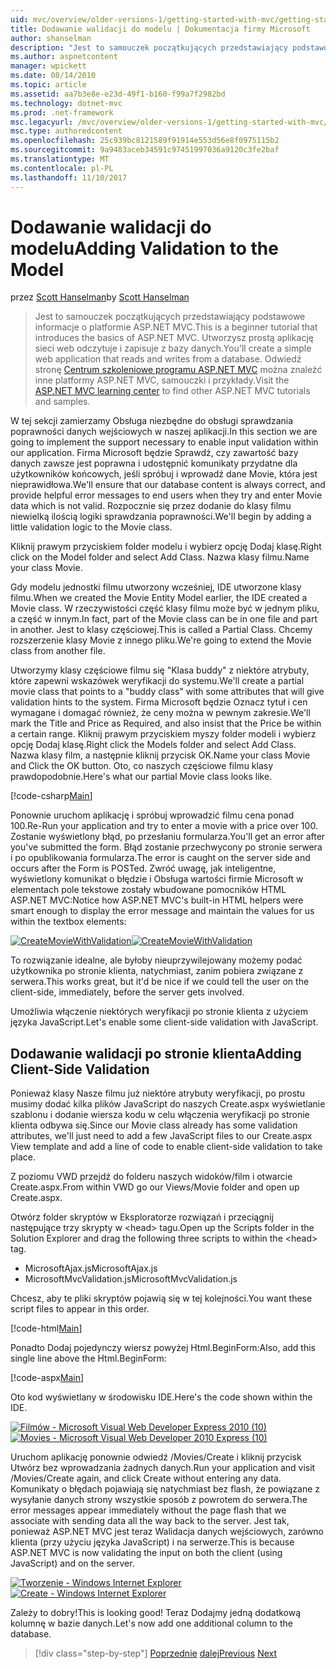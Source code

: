 ```yaml
---
uid: mvc/overview/older-versions-1/getting-started-with-mvc/getting-started-with-mvc-part7
title: Dodawanie walidacji do modelu | Dokumentacja firmy Microsoft
author: shanselman
description: "Jest to samouczek początkujących przedstawiający podstawowe informacje o platformie ASP.NET MVC. Utworzysz prostą aplikację sieci web odczytuje i zapisuje z bazy danych."
ms.author: aspnetcontent
manager: wpickett
ms.date: 08/14/2010
ms.topic: article
ms.assetid: aa7b3e8e-e23d-49f1-b160-f99a7f2982bd
ms.technology: dotnet-mvc
ms.prod: .net-framework
msc.legacyurl: /mvc/overview/older-versions-1/getting-started-with-mvc/getting-started-with-mvc-part7
msc.type: authoredcontent
ms.openlocfilehash: 25c939bc8121589f91914e553d56e8f0975115b2
ms.sourcegitcommit: 9a9483aceb34591c97451997036a9120c3fe2baf
ms.translationtype: MT
ms.contentlocale: pl-PL
ms.lasthandoff: 11/10/2017
---
```

<a name="adding-validation-to-the-model"></a><span data-ttu-id="a3ac9-104">Dodawanie walidacji do modelu</span><span class="sxs-lookup"><span data-stu-id="a3ac9-104">Adding Validation to the Model</span></span>
====================
<span data-ttu-id="a3ac9-105">przez [Scott Hanselman](https://github.com/shanselman)</span><span class="sxs-lookup"><span data-stu-id="a3ac9-105">by [Scott Hanselman](https://github.com/shanselman)</span></span>

> <span data-ttu-id="a3ac9-106">Jest to samouczek początkujących przedstawiający podstawowe informacje o platformie ASP.NET MVC.</span><span class="sxs-lookup"><span data-stu-id="a3ac9-106">This is a beginner tutorial that introduces the basics of ASP.NET MVC.</span></span> <span data-ttu-id="a3ac9-107">Utworzysz prostą aplikację sieci web odczytuje i zapisuje z bazy danych.</span><span class="sxs-lookup"><span data-stu-id="a3ac9-107">You'll create a simple web application that reads and writes from a database.</span></span> <span data-ttu-id="a3ac9-108">Odwiedź stronę [Centrum szkoleniowe programu ASP.NET MVC](../../../index.md) można znaleźć inne platformy ASP.NET MVC, samouczki i przykłady.</span><span class="sxs-lookup"><span data-stu-id="a3ac9-108">Visit the [ASP.NET MVC learning center](../../../index.md) to find other ASP.NET MVC tutorials and samples.</span></span>


<span data-ttu-id="a3ac9-109">W tej sekcji zamierzamy Obsługa niezbędne do obsługi sprawdzania poprawności danych wejściowych w naszej aplikacji.</span><span class="sxs-lookup"><span data-stu-id="a3ac9-109">In this section we are going to implement the support necessary to enable input validation within our application.</span></span> <span data-ttu-id="a3ac9-110">Firma Microsoft będzie Sprawdź, czy zawartość bazy danych zawsze jest poprawna i udostępnić komunikaty przydatne dla użytkowników końcowych, jeśli spróbuj i wprowadź dane Movie, która jest nieprawidłowa.</span><span class="sxs-lookup"><span data-stu-id="a3ac9-110">We'll ensure that our database content is always correct, and provide helpful error messages to end users when they try and enter Movie data which is not valid.</span></span> <span data-ttu-id="a3ac9-111">Rozpocznie się przez dodanie do klasy filmu niewielką ilością logiki sprawdzania poprawności.</span><span class="sxs-lookup"><span data-stu-id="a3ac9-111">We'll begin by adding a little validation logic to the Movie class.</span></span>

<span data-ttu-id="a3ac9-112">Kliknij prawym przyciskiem folder modelu i wybierz opcję Dodaj klasę.</span><span class="sxs-lookup"><span data-stu-id="a3ac9-112">Right click on the Model folder and select Add Class.</span></span> <span data-ttu-id="a3ac9-113">Nazwa klasy filmu.</span><span class="sxs-lookup"><span data-stu-id="a3ac9-113">Name your class Movie.</span></span>

<span data-ttu-id="a3ac9-114">Gdy modelu jednostki filmu utworzony wcześniej, IDE utworzone klasy filmu.</span><span class="sxs-lookup"><span data-stu-id="a3ac9-114">When we created the Movie Entity Model earlier, the IDE created a Movie class.</span></span> <span data-ttu-id="a3ac9-115">W rzeczywistości część klasy filmu może być w jednym pliku, a część w innym.</span><span class="sxs-lookup"><span data-stu-id="a3ac9-115">In fact, part of the Movie class can be in one file and part in another.</span></span> <span data-ttu-id="a3ac9-116">Jest to klasy częściowej.</span><span class="sxs-lookup"><span data-stu-id="a3ac9-116">This is called a Partial Class.</span></span> <span data-ttu-id="a3ac9-117">Chcemy rozszerzenie klasy Movie z innego pliku.</span><span class="sxs-lookup"><span data-stu-id="a3ac9-117">We're going to extend the Movie class from another file.</span></span>

<span data-ttu-id="a3ac9-118">Utworzymy klasy częściowe filmu się "Klasa buddy" z niektóre atrybuty, które zapewni wskazówek weryfikacji do systemu.</span><span class="sxs-lookup"><span data-stu-id="a3ac9-118">We'll create a partial movie class that points to a "buddy class" with some attributes that will give validation hints to the system.</span></span> <span data-ttu-id="a3ac9-119">Firma Microsoft będzie Oznacz tytuł i cen wymagane i domagać również, że ceny można w pewnym zakresie.</span><span class="sxs-lookup"><span data-stu-id="a3ac9-119">We'll mark the Title and Price as Required, and also insist that the Price be within a certain range.</span></span> <span data-ttu-id="a3ac9-120">Kliknij prawym przyciskiem myszy folder modeli i wybierz opcję Dodaj klasę.</span><span class="sxs-lookup"><span data-stu-id="a3ac9-120">Right click the Models folder and select Add Class.</span></span> <span data-ttu-id="a3ac9-121">Nazwa klasy film, a następnie kliknij przycisk OK.</span><span class="sxs-lookup"><span data-stu-id="a3ac9-121">Name your class Movie and Click the OK button.</span></span> <span data-ttu-id="a3ac9-122">Oto, co naszych częściowe filmu klasy prawdopodobnie.</span><span class="sxs-lookup"><span data-stu-id="a3ac9-122">Here's what our partial Movie class looks like.</span></span>

[!code-csharp[Main](getting-started-with-mvc-part7/samples/sample1.cs)]

<span data-ttu-id="a3ac9-123">Ponownie uruchom aplikację i spróbuj wprowadzić filmu cena ponad 100.</span><span class="sxs-lookup"><span data-stu-id="a3ac9-123">Re-Run your application and try to enter a movie with a price over 100.</span></span> <span data-ttu-id="a3ac9-124">Zostanie wyświetlony błąd, po przesłaniu formularza.</span><span class="sxs-lookup"><span data-stu-id="a3ac9-124">You'll get an error after you've submitted the form.</span></span> <span data-ttu-id="a3ac9-125">Błąd zostanie przechwycony po stronie serwera i po opublikowania formularza.</span><span class="sxs-lookup"><span data-stu-id="a3ac9-125">The error is caught on the server side and occurs after the Form is POSTed.</span></span> <span data-ttu-id="a3ac9-126">Zwróć uwagę, jak inteligentne, wyświetlony komunikat o błędzie i Obsługa wartości firmie Microsoft w elementach pole tekstowe zostały wbudowane pomocników HTML ASP.NET MVC:</span><span class="sxs-lookup"><span data-stu-id="a3ac9-126">Notice how ASP.NET MVC's built-in HTML helpers were smart enough to display the error message and maintain the values for us within the textbox elements:</span></span>

<span data-ttu-id="a3ac9-127">[![CreateMovieWithValidation](getting-started-with-mvc-part7/_static/image2.png)](getting-started-with-mvc-part7/_static/image1.png)</span><span class="sxs-lookup"><span data-stu-id="a3ac9-127">[![CreateMovieWithValidation](getting-started-with-mvc-part7/_static/image2.png)](getting-started-with-mvc-part7/_static/image1.png)</span></span>

<span data-ttu-id="a3ac9-128">To rozwiązanie idealne, ale byłoby nieuprzywilejowany możemy podać użytkownika po stronie klienta, natychmiast, zanim pobiera związane z serwera.</span><span class="sxs-lookup"><span data-stu-id="a3ac9-128">This works great, but it'd be nice if we could tell the user on the client-side, immediately, before the server gets involved.</span></span>

<span data-ttu-id="a3ac9-129">Umożliwia włączenie niektórych weryfikacji po stronie klienta z użyciem języka JavaScript.</span><span class="sxs-lookup"><span data-stu-id="a3ac9-129">Let's enable some client-side validation with JavaScript.</span></span>

## <a name="adding-client-side-validation"></a><span data-ttu-id="a3ac9-130">Dodawanie walidacji po stronie klienta</span><span class="sxs-lookup"><span data-stu-id="a3ac9-130">Adding Client-Side Validation</span></span>

<span data-ttu-id="a3ac9-131">Ponieważ klasy Nasze filmu już niektóre atrybuty weryfikacji, po prostu musimy dodać kilka plików JavaScript do naszych Create.aspx wyświetlanie szablonu i dodanie wiersza kodu w celu włączenia weryfikacji po stronie klienta odbywa się.</span><span class="sxs-lookup"><span data-stu-id="a3ac9-131">Since our Movie class already has some validation attributes, we'll just need to add a few JavaScript files to our Create.aspx View template and add a line of code to enable client-side validation to take place.</span></span>

<span data-ttu-id="a3ac9-132">Z poziomu VWD przejdź do folderu naszych widoków/film i otwarcie Create.aspx.</span><span class="sxs-lookup"><span data-stu-id="a3ac9-132">From within VWD go our Views/Movie folder and open up Create.aspx.</span></span>

<span data-ttu-id="a3ac9-133">Otwórz folder skryptów w Eksploratorze rozwiązań i przeciągnij następujące trzy skrypty w &lt;head&gt; tagu.</span><span class="sxs-lookup"><span data-stu-id="a3ac9-133">Open up the Scripts folder in the Solution Explorer and drag the following three scripts to within the &lt;head&gt; tag.</span></span>

- <span data-ttu-id="a3ac9-134">MicrosoftAjax.js</span><span class="sxs-lookup"><span data-stu-id="a3ac9-134">MicrosoftAjax.js</span></span>
- <span data-ttu-id="a3ac9-135">MicrosoftMvcValidation.js</span><span class="sxs-lookup"><span data-stu-id="a3ac9-135">MicrosoftMvcValidation.js</span></span>

<span data-ttu-id="a3ac9-136">Chcesz, aby te pliki skryptów pojawią się w tej kolejności.</span><span class="sxs-lookup"><span data-stu-id="a3ac9-136">You want these script files to appear in this order.</span></span>

[!code-html[Main](getting-started-with-mvc-part7/samples/sample2.html)]

<span data-ttu-id="a3ac9-137">Ponadto Dodaj pojedynczy wiersz powyżej Html.BeginForm:</span><span class="sxs-lookup"><span data-stu-id="a3ac9-137">Also, add this single line above the Html.BeginForm:</span></span>

[!code-aspx[Main](getting-started-with-mvc-part7/samples/sample3.aspx)]

<span data-ttu-id="a3ac9-138">Oto kod wyświetlany w środowisku IDE.</span><span class="sxs-lookup"><span data-stu-id="a3ac9-138">Here's the code shown within the IDE.</span></span>

<span data-ttu-id="a3ac9-139">[![Filmów - Microsoft Visual Web Developer Express 2010 (10)](getting-started-with-mvc-part7/_static/image4.png)](getting-started-with-mvc-part7/_static/image3.png)</span><span class="sxs-lookup"><span data-stu-id="a3ac9-139">[![Movies - Microsoft Visual Web Developer 2010 Express (10)](getting-started-with-mvc-part7/_static/image4.png)](getting-started-with-mvc-part7/_static/image3.png)</span></span>

<span data-ttu-id="a3ac9-140">Uruchom aplikację ponownie odwiedź /Movies/Create i kliknij przycisk Utwórz bez wprowadzania żadnych danych.</span><span class="sxs-lookup"><span data-stu-id="a3ac9-140">Run your application and visit /Movies/Create again, and click Create without entering any data.</span></span> <span data-ttu-id="a3ac9-141">Komunikaty o błędach pojawiają się natychmiast bez flash, że powiązane z wysyłanie danych strony wszystkie sposób z powrotem do serwera.</span><span class="sxs-lookup"><span data-stu-id="a3ac9-141">The error messages appear immediately without the page flash that we associate with sending data all the way back to the server.</span></span> <span data-ttu-id="a3ac9-142">Jest tak, ponieważ ASP.NET MVC jest teraz Walidacja danych wejściowych, zarówno klienta (przy użyciu języka JavaScript) i na serwerze.</span><span class="sxs-lookup"><span data-stu-id="a3ac9-142">This is because ASP.NET MVC is now validating the input on both the client (using JavaScript) and on the server.</span></span>

<span data-ttu-id="a3ac9-143">[![Tworzenie - Windows Internet Explorer](getting-started-with-mvc-part7/_static/image6.png)](getting-started-with-mvc-part7/_static/image5.png)</span><span class="sxs-lookup"><span data-stu-id="a3ac9-143">[![Create - Windows Internet Explorer](getting-started-with-mvc-part7/_static/image6.png)](getting-started-with-mvc-part7/_static/image5.png)</span></span>

<span data-ttu-id="a3ac9-144">Zależy to dobry!</span><span class="sxs-lookup"><span data-stu-id="a3ac9-144">This is looking good!</span></span> <span data-ttu-id="a3ac9-145">Teraz Dodajmy jedną dodatkową kolumnę w bazie danych.</span><span class="sxs-lookup"><span data-stu-id="a3ac9-145">Let's now add one additional column to the database.</span></span>

>[!div class="step-by-step"]
<span data-ttu-id="a3ac9-146">[Poprzednie](getting-started-with-mvc-part6.md)
[dalej](getting-started-with-mvc-part8.md)</span><span class="sxs-lookup"><span data-stu-id="a3ac9-146">[Previous](getting-started-with-mvc-part6.md)
[Next](getting-started-with-mvc-part8.md)</span></span>
